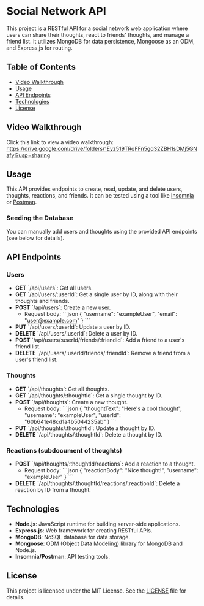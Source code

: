 
# Social Network API

This project is a RESTful API for a social network web application where users can share their thoughts, react to friends' thoughts, and manage a friend list. It utilizes MongoDB for data persistence, Mongoose as an ODM, and Express.js for routing.

## Table of Contents
- [Video Walkthrough](#video-walkthrough)
- [Usage](#usage)
- [API Endpoints](#api-endpoints)
- [Technologies](#technologies)
- [License](#license)

## Video Walkthrough

Click this link to view a video walkthrough: https://drive.google.com/drive/folders/1Eyz519TRqFFn5gq32ZBH1sDMj5GNafyI?usp=sharing

## Usage

This API provides endpoints to create, read, update, and delete users, thoughts, reactions, and friends. It can be tested using a tool like [Insomnia](https://insomnia.rest/) or [Postman](https://www.postman.com/).

### Seeding the Database
You can manually add users and thoughts using the provided API endpoints (see below for details).

## API Endpoints

### Users

- **GET** \`/api/users\`: Get all users.
- **GET** \`/api/users/:userId\`: Get a single user by ID, along with their thoughts and friends.
- **POST** \`/api/users\`: Create a new user.
    - Request body:
      \`\`\`json
      {
        "username": "exampleUser",
        "email": "user@example.com"
      }
      \`\`\`
- **PUT** \`/api/users/:userId\`: Update a user by ID.
- **DELETE** \`/api/users/:userId\`: Delete a user by ID.
- **POST** \`/api/users/:userId/friends/:friendId\`: Add a friend to a user's friend list.
- **DELETE** \`/api/users/:userId/friends/:friendId\`: Remove a friend from a user's friend list.

### Thoughts

- **GET** \`/api/thoughts\`: Get all thoughts.
- **GET** \`/api/thoughts/:thoughtId\`: Get a single thought by ID.
- **POST** \`/api/thoughts\`: Create a new thought.
    - Request body:
      \`\`\`json
      {
        "thoughtText": "Here's a cool thought",
        "username": "exampleUser",
        "userId": "60b641e48cd1a4b5044235ab"
      }
      \`\`\`
- **PUT** \`/api/thoughts/:thoughtId\`: Update a thought by ID.
- **DELETE** \`/api/thoughts/:thoughtId\`: Delete a thought by ID.

### Reactions (subdocument of thoughts)

- **POST** \`/api/thoughts/:thoughtId/reactions\`: Add a reaction to a thought.
    - Request body:
      \`\`\`json
      {
        "reactionBody": "Nice thought!",
        "username": "exampleUser"
      }
      \`\`\`
- **DELETE** \`/api/thoughts/:thoughtId/reactions/:reactionId\`: Delete a reaction by ID from a thought.

## Technologies

- **Node.js**: JavaScript runtime for building server-side applications.
- **Express.js**: Web framework for creating RESTful APIs.
- **MongoDB**: NoSQL database for data storage.
- **Mongoose**: ODM (Object Data Modeling) library for MongoDB and Node.js.
- **Insomnia/Postman**: API testing tools.

## License

This project is licensed under the MIT License. See the [LICENSE](LICENSE) file for details.

